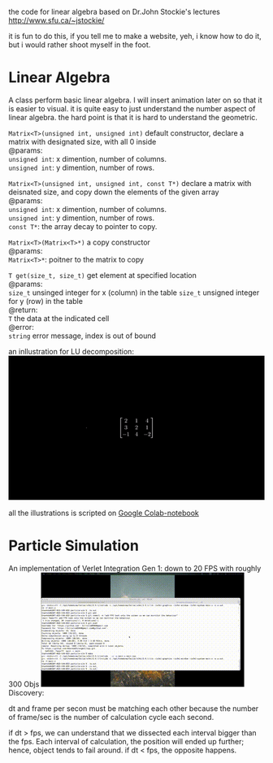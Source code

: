 the code for linear algebra based on Dr.John Stockie's lectures
http://www.sfu.ca/~jstockie/

it is fun to do this, if you tell me to make a website, yeh, i know how to do it, but i would rather shoot myself in the foot.
# Linear Algebra
A class perform basic linear algebra. I will insert animation later on so that it is easier to visual. it is quite easy to just understand the number aspect of linear algebra. the hard point is that it is hard to understand the geometric.  

`Matrix<T>(unsigned int, unsigned int)` default constructor, declare a matrix with designated size, with all 0 inside  
@params:  
`unsigned int`: x dimention, number of columns.  
`unsigned int`: y dimention, number of rows.  

`Matrix<T>(unsigned int, unsigned int, const T*)` declare a matrix with deisnated size, and copy down the elements of the given array  
@params:  
`unsigned int`: x dimention, number of columns.  
`unsigned int`: y dimention, number of rows.  
`const T*`: the array decay to pointer to copy.

`Matrix<T>(Matrix<T>*)` a copy constructor  
@params:  
`Matrix<T>*`: poitner to the matrix to copy  

`T get(size_t, size_t)` get element at specified location  
@params:  
`size_t` unsinged integer for x (column) in the table
`size_t` unsigned integer for y (row) in the table  
@return:  
`T` the data at the indicated cell  
@error:  
`string` error message, index is out of bound

an inllustration for LU decomposition:  
![](https://github.com/ARandomStrangerr/cpp/blob/main/linear/LU%20illustration.gif)
  
all the illustrations is scripted on [Google Colab-notebook](https://colab.research.google.com/drive/1w-wrmK5GKy6GDv7AoIVimvzwBzArBPJw?usp=sharing)

# Particle Simulation
An implementation of Verlet Integration
Gen 1: down to 20 FPS with roughly 300 Objs
![](https://github.com/ARandomStrangerr/cpp/blob/main/particle-sim/gen1%20demonstration.gif)
Discovery:

dt and frame per secon must be matching each other because the number of frame/sec is the number of calculation cycle each second.

if dt > fps, we can understand that we dissected each interval bigger than the fps. Each interval of calculation, the position will ended up further; hence, object tends to fail around.
if dt < fps, the opposite happens.
